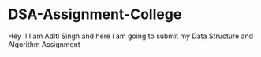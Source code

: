 # DSA-Assignment-College
Hey !! I am Aditi Singh and here i am going to submit my Data Structure and Algorithm Assignment 
